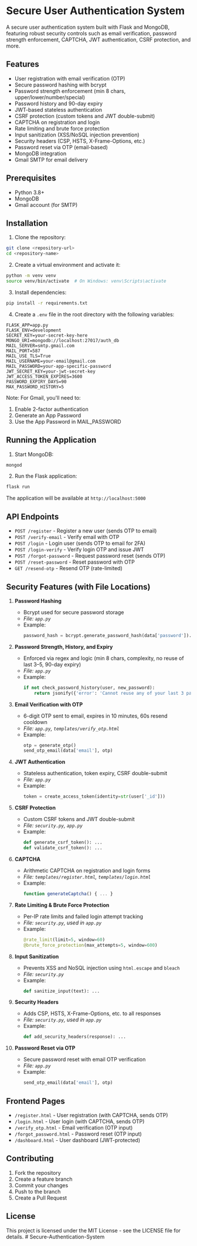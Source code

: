 # Secure User Authentication System

A secure user authentication system built with Flask and MongoDB, featuring robust security controls such as email verification, password strength enforcement, CAPTCHA, JWT authentication, CSRF protection, and more.

## Features

- User registration with email verification (OTP)
- Secure password hashing with bcrypt
- Password strength enforcement (min 8 chars, upper/lower/number/special)
- Password history and 90-day expiry
- JWT-based stateless authentication
- CSRF protection (custom tokens and JWT double-submit)
- CAPTCHA on registration and login
- Rate limiting and brute force protection
- Input sanitization (XSS/NoSQL injection prevention)
- Security headers (CSP, HSTS, X-Frame-Options, etc.)
- Password reset via OTP (email-based)
- MongoDB integration
- Gmail SMTP for email delivery

## Prerequisites

- Python 3.8+
- MongoDB
- Gmail account (for SMTP)

## Installation

1. Clone the repository:
```bash
git clone <repository-url>
cd <repository-name>
```

2. Create a virtual environment and activate it:
```bash
python -m venv venv
source venv/bin/activate  # On Windows: venv\Scripts\activate
```

3. Install dependencies:
```bash
pip install -r requirements.txt
```

4. Create a `.env` file in the root directory with the following variables:
```
FLASK_APP=app.py
FLASK_ENV=development
SECRET_KEY=your-secret-key-here
MONGO_URI=mongodb://localhost:27017/auth_db
MAIL_SERVER=smtp.gmail.com
MAIL_PORT=587
MAIL_USE_TLS=True
MAIL_USERNAME=your-email@gmail.com
MAIL_PASSWORD=your-app-specific-password
JWT_SECRET_KEY=your-jwt-secret-key
JWT_ACCESS_TOKEN_EXPIRES=3600
PASSWORD_EXPIRY_DAYS=90
MAX_PASSWORD_HISTORY=5
```

Note: For Gmail, you'll need to:
1. Enable 2-factor authentication
2. Generate an App Password
3. Use the App Password in MAIL_PASSWORD

## Running the Application

1. Start MongoDB:
```bash
mongod
```

2. Run the Flask application:
```bash
flask run
```

The application will be available at `http://localhost:5000`

## API Endpoints

- `POST /register` - Register a new user (sends OTP to email)
- `POST /verify-email` - Verify email with OTP
- `POST /login` - Login user (sends OTP to email for 2FA)
- `POST /login-verify` - Verify login OTP and issue JWT
- `POST /forgot-password` - Request password reset (sends OTP)
- `POST /reset-password` - Reset password with OTP
- `GET /resend-otp` - Resend OTP (rate-limited)

## Security Features (with File Locations)

1. **Password Hashing**  
   - Bcrypt used for secure password storage  
   - *File: `app.py`*  
   - Example:  
     ```python
     password_hash = bcrypt.generate_password_hash(data['password']).decode('utf-8')
     ```

2. **Password Strength, History, and Expiry**  
   - Enforced via regex and logic (min 8 chars, complexity, no reuse of last 3–5, 90-day expiry)  
   - *File: `app.py`*  
   - Example:  
     ```python
     if not check_password_history(user, new_password):
         return jsonify({'error': 'Cannot reuse any of your last 3 passwords'}), 400
     ```

3. **Email Verification with OTP**  
   - 6-digit OTP sent to email, expires in 10 minutes, 60s resend cooldown  
   - *File: `app.py`, `templates/verify_otp.html`*  
   - Example:  
     ```python
     otp = generate_otp()
     send_otp_email(data['email'], otp)
     ```

4. **JWT Authentication**  
   - Stateless authentication, token expiry, CSRF double-submit  
   - *File: `app.py`*  
   - Example:  
     ```python
     token = create_access_token(identity=str(user['_id']))
     ```

5. **CSRF Protection**  
   - Custom CSRF tokens and JWT double-submit  
   - *File: `security.py`, `app.py`*  
   - Example:  
     ```python
     def generate_csrf_token(): ...
     def validate_csrf_token(): ...
     ```

6. **CAPTCHA**  
   - Arithmetic CAPTCHA on registration and login forms  
   - *File: `templates/register.html`, `templates/login.html`*  
   - Example:  
     ```javascript
     function generateCaptcha() { ... }
     ```

7. **Rate Limiting & Brute Force Protection**  
   - Per-IP rate limits and failed login attempt tracking  
   - *File: `security.py`, used in `app.py`*  
   - Example:  
     ```python
     @rate_limit(limit=5, window=60)
     @brute_force_protection(max_attempts=5, window=600)
     ```

8. **Input Sanitization**  
   - Prevents XSS and NoSQL injection using `html.escape` and `bleach`  
   - *File: `security.py`*  
   - Example:  
     ```python
     def sanitize_input(text): ...
     ```

9. **Security Headers**  
   - Adds CSP, HSTS, X-Frame-Options, etc. to all responses  
   - *File: `security.py`, used in `app.py`*  
   - Example:  
     ```python
     def add_security_headers(response): ...
     ```

10. **Password Reset via OTP**  
    - Secure password reset with email OTP verification  
    - *File: `app.py`*  
    - Example:  
      ```python
      send_otp_email(data['email'], otp)
      ```

## Frontend Pages

- `/register.html` - User registration (with CAPTCHA, sends OTP)
- `/login.html` - User login (with CAPTCHA, sends OTP)
- `/verify_otp.html` - Email verification (OTP input)
- `/forgot_password.html` - Password reset (OTP input)
- `/dashboard.html` - User dashboard (JWT-protected)

## Contributing

1. Fork the repository
2. Create a feature branch
3. Commit your changes
4. Push to the branch
5. Create a Pull Request

## License

This project is licensed under the MIT License - see the LICENSE file for details. # Secure-Authentication-System
